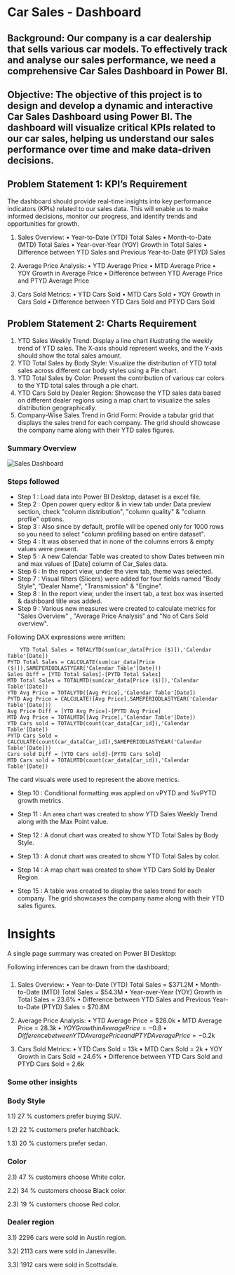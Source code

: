 # Car Sales - Dashboard

## Background: Our company is a car dealership that sells various car models. To effectively track and analyse our sales performance, we need a comprehensive Car Sales Dashboard in Power BI. 

## Objective: The objective of this project is to design and develop a dynamic and interactive Car Sales Dashboard using Power BI. The dashboard will visualize critical KPIs related to our car sales, helping us understand our sales performance over time and make data-driven decisions.

## Problem Statement 1: KPI’s Requirement

The dashboard should provide real-time insights into key performance indicators (KPIs) related to our sales data. This will enable us to make informed decisions, monitor our progress, and identify trends and opportunities for growth.

1.	Sales Overview:
•	Year-to-Date (YTD) Total Sales
•	Month-to-Date (MTD) Total Sales
•	Year-over-Year (YOY) Growth in Total Sales
•	Difference between YTD Sales and Previous Year-to-Date (PTYD) Sales

2.	Average Price Analysis:
•	YTD Average Price
•	MTD Average Price
•	YOY Growth in Average Price
•	Difference between YTD Average Price and PTYD Average Price

3.	Cars Sold Metrics:
•	YTD Cars Sold
•	MTD Cars Sold
•	YOY Growth in Cars Sold
•	Difference between YTD Cars Sold and PTYD Cars Sold


## Problem Statement 2: Charts Requirement

1.	YTD Sales Weekly Trend: Display a line chart illustrating the weekly trend of YTD sales. The X-axis should represent weeks, and the Y-axis should show the total sales amount.
2.	YTD Total Sales by Body Style: Visualize the distribution of YTD total sales across different car body styles using a Pie chart.
3.	YTD Total Sales by Color: Present the contribution of various car colors to the YTD total sales through a pie chart.
4.	YTD Cars Sold by Dealer Region: Showcase the YTD sales data based on different dealer regions using a map chart to visualize the sales distribution geographically.
5.	Company-Wise Sales Trend in Grid Form: Provide a tabular grid that displays the sales trend for each company. The grid should showcase the company name along with their YTD sales figures.

### Summary Overview

![Sales Dashboard](https://github.com/anusharma2908/Power_BI/assets/157443748/dce83245-b903-4650-8ed9-4e1a08f08798)

### Steps followed 

- Step 1 : Load data into Power BI Desktop, dataset is a excel file.
- Step 2 : Open power query editor & in view tab under Data preview section, check "column distribution", "column quality" & "column profile" options.
- Step 3 : Also since by default, profile will be opened only for 1000 rows so you need to select "column profiling based on entire dataset".
- Step 4 : It was observed that in none of the columns errors & empty values were present.
- Step 5 : A new Calendar Table was created to show Dates between min and max values of [Date] column of Car_Sales data.
- Step 6 : In the report view, under the view tab, theme was selected.
- Step 7 : Visual filters (Slicers) were added for four fields named "Body Style", "Dealer Name", "Transmission" & "Engine".
- Step 8 : In the report view, under the insert tab, a text box was inserted & dashboard title was added.
- Step 9 : Various new measures were created to calculate metrics for "Sales Overview" , "Average Price Analysis" and "No of Cars Sold overview".

Following DAX expressions were written: 
        
        YTD Total Sales = TOTALYTD(sum(car_data[Price ($)]),'Calendar Table'[Date])
	PYTD Total Sales = CALCULATE(sum(car_data[Price ($)]),SAMEPERIODLASTYEAR('Calendar Table'[Date]))
	Sales Diff = [YTD Total Sales]-[PYTD Total Sales]
	MTD Total Sales = TOTALMTD(sum(car_data[Price ($)]),'Calendar Table'[Date])
	YTD Avg Price = TOTALYTD([Avg Price],'Calendar Table'[Date])
	PYTD Avg Price = CALCULATE([Avg Price],SAMEPERIODLASTYEAR('Calendar Table'[Date]))
	Avg Price Diff = [YTD Avg Price]-[PYTD Avg Price]
	MTD Avg Price = TOTALMTD([Avg Price],'Calendar Table'[Date])
	YTD Cars sold = TOTALYTD(count(car_data[Car_id]),'Calendar Table'[Date])
	PYTD Cars Sold = CALCULATE(count(car_data[Car_id]),SAMEPERIODLASTYEAR('Calendar Table'[Date]))
	Cars sold Diff = [YTD Cars sold]-[PYTD Cars Sold]
	MTD Cars sold = TOTALMTD(count(car_data[Car_id]),'Calendar Table'[Date])
        
The card visuals were used to represent the above metrics.

       
- Step 10 : Conditional formatting was applied on vPYTD and %vPYTD growth metrics.
 
 
- Step 11 : An area chart was created to show YTD Sales Weekly Trend along with the Max Point value.

- Step 12 : A donut chart was created to show YTD Total Sales by Body Style.

- Step 13 : A donut chart was created to show YTD Total Sales by color.

- Step 14 : A map chart was created to show YTD Cars Sold by Dealer Region.

- Step 15 : A table was created to display the sales trend for each company. The grid showcases the company name along with their YTD sales figures.



# Insights

A single page summary was created on Power BI Desktop:

Following inferences can be drawn from the dashboard;

### 
1.	Sales Overview:
•	Year-to-Date (YTD) Total Sales = $371.2M
•	Month-to-Date (MTD) Total Sales = $54.3M
•	Year-over-Year (YOY) Growth in Total Sales = 23.6%
•	Difference between YTD Sales and Previous Year-to-Date (PTYD) Sales = $70.8M

2.	Average Price Analysis:
•	YTD Average Price = $28.0k
•	MTD Average Price = $28.3k
•	YOY Growth in Average Price = -0.8%
•	Difference between YTD Average Price and PTYD Average Price = -$0.2k

3.	Cars Sold Metrics:
•	YTD Cars Sold = 13k
•	MTD Cars Sold = 2k
•	YOY Growth in Cars Sold = 24.6%
•	Difference between YTD Cars Sold and PTYD Cars Sold = 2.6k



 ### Some other insights
 
 ### Body Style
 
 1.1) 27 % customers prefer buying SUV.
 
 1.2) 22 % customers prefer hatchback.
 
 1.3) 20 % customers prefer sedan.

 
 
 ### Color
 
 2.1)  47 % customers choose White color.
 
 2.2)  34 % customers choose Black color.
 
 2.3)  19 % customers choose Red color.

         
### Dealer region

3.1) 2296 cars were sold in Austin region.

3.2) 2113 cars were sold in Janesville.

3.3) 1912 cars were sold in Scottsdale.
       


